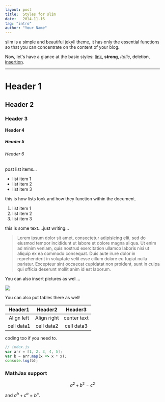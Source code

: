 ```yaml
---
layout: post
title:  Styles for slim
date:   2014-11-16
tag: "intro"
author: "Your Name"
---
```


slim is a simple and beautiful jekyll theme, it has only the essential functions
so that you can concentrate on the content of your blog.

Now, let's have a glance at the basic styles: [link](http://github.com/syaning/vida),
**strong**, *italic*, <del>deletion</del>, <ins>insertion</ins>.

<hr>

# Header 1

## Header 2

### Header 3

#### Header 4

##### Header 5

###### Header 6

post list items...

- list item 1
- list item 2
- list item 3

this is how lists look and how they function within the document.

1. list item 1
2. list item 2
3. list item 3

this is some text....just writing...

> Lorem ipsum dolor sit amet, consectetur adipisicing elit, sed do eiusmod tempor incididunt ut labore et dolore magna aliqua. Ut enim ad minim veniam, quis nostrud exercitation ullamco laboris nisi ut aliquip ex ea commodo consequat. Duis aute irure dolor in reprehenderit in voluptate velit esse cillum dolore eu fugiat nulla pariatur. Excepteur sint occaecat cupidatat non proident, sunt in culpa qui officia deserunt mollit anim id est laborum.

You can also insert pictures as well...

![]({{site.baseurl}}/professional_files/zen_colored.png)

You can also put tables there as well!

|Header1 |Header2  | Header3|
|:---: | :---: | :---:|
|Align left| Align right|center text|
|cell data1|cell data2|cell data3|

coding too if you need to.

```javascript
// index.js
var arr = [1, 2, 3, 4, 5];
var b = arr.map(x => x * x);
console.log(b);
```

### MathJax support

$$
a^2 + b^2 = c^2
$$

and $a^b + c^a = b^c$.
